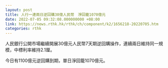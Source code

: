 ```yaml
---
layout: post
title: 人行一連兩日逆回購30億人民幣　淨回籠1070億元
date: 2022-07-05 09:32:08.000000000 +08:00
link: https://news.rthk.hk/rthk/ch/component/k2/1656218-20220705.htm
categories: rthk
---
```


人民銀行公開市場繼續開展30億元人民幣7天期逆回購操作，連續兩日維持同一規模，中標利率維持2.1厘。

今日有1100億元逆回購到期，單日淨回籠1070億元。
